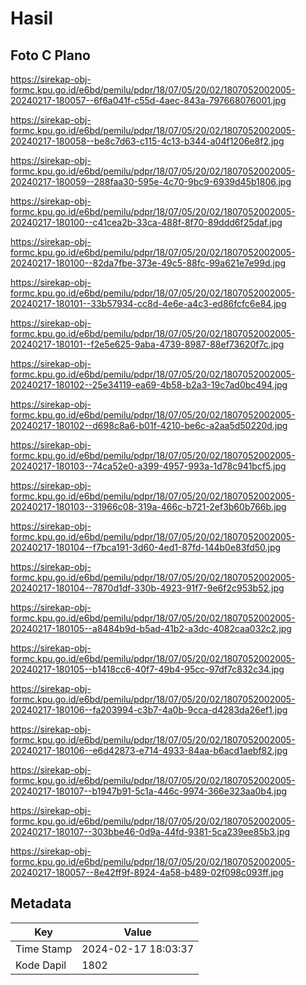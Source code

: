 # Hasil

## Foto C Plano

https://sirekap-obj-formc.kpu.go.id/e6bd/pemilu/pdpr/18/07/05/20/02/1807052002005-20240217-180057--6f6a041f-c55d-4aec-843a-797668076001.jpg

https://sirekap-obj-formc.kpu.go.id/e6bd/pemilu/pdpr/18/07/05/20/02/1807052002005-20240217-180058--be8c7d63-c115-4c13-b344-a04f1206e8f2.jpg

https://sirekap-obj-formc.kpu.go.id/e6bd/pemilu/pdpr/18/07/05/20/02/1807052002005-20240217-180059--288faa30-595e-4c70-9bc9-6939d45b1806.jpg

https://sirekap-obj-formc.kpu.go.id/e6bd/pemilu/pdpr/18/07/05/20/02/1807052002005-20240217-180100--c41cea2b-33ca-488f-8f70-89ddd6f25daf.jpg

https://sirekap-obj-formc.kpu.go.id/e6bd/pemilu/pdpr/18/07/05/20/02/1807052002005-20240217-180100--82da7fbe-373e-49c5-88fc-99a621e7e99d.jpg

https://sirekap-obj-formc.kpu.go.id/e6bd/pemilu/pdpr/18/07/05/20/02/1807052002005-20240217-180101--33b57934-cc8d-4e6e-a4c3-ed86fcfc6e84.jpg

https://sirekap-obj-formc.kpu.go.id/e6bd/pemilu/pdpr/18/07/05/20/02/1807052002005-20240217-180101--f2e5e625-9aba-4739-8987-88ef73620f7c.jpg

https://sirekap-obj-formc.kpu.go.id/e6bd/pemilu/pdpr/18/07/05/20/02/1807052002005-20240217-180102--25e34119-ea69-4b58-b2a3-19c7ad0bc494.jpg

https://sirekap-obj-formc.kpu.go.id/e6bd/pemilu/pdpr/18/07/05/20/02/1807052002005-20240217-180102--d698c8a6-b01f-4210-be6c-a2aa5d50220d.jpg

https://sirekap-obj-formc.kpu.go.id/e6bd/pemilu/pdpr/18/07/05/20/02/1807052002005-20240217-180103--74ca52e0-a399-4957-993a-1d78c941bcf5.jpg

https://sirekap-obj-formc.kpu.go.id/e6bd/pemilu/pdpr/18/07/05/20/02/1807052002005-20240217-180103--31966c08-319a-466c-b721-2ef3b60b766b.jpg

https://sirekap-obj-formc.kpu.go.id/e6bd/pemilu/pdpr/18/07/05/20/02/1807052002005-20240217-180104--f7bca191-3d60-4ed1-87fd-144b0e83fd50.jpg

https://sirekap-obj-formc.kpu.go.id/e6bd/pemilu/pdpr/18/07/05/20/02/1807052002005-20240217-180104--7870d1df-330b-4923-91f7-9e6f2c953b52.jpg

https://sirekap-obj-formc.kpu.go.id/e6bd/pemilu/pdpr/18/07/05/20/02/1807052002005-20240217-180105--a8484b9d-b5ad-41b2-a3dc-4082caa032c2.jpg

https://sirekap-obj-formc.kpu.go.id/e6bd/pemilu/pdpr/18/07/05/20/02/1807052002005-20240217-180105--b1418cc6-40f7-49b4-95cc-97df7c832c34.jpg

https://sirekap-obj-formc.kpu.go.id/e6bd/pemilu/pdpr/18/07/05/20/02/1807052002005-20240217-180106--fa203994-c3b7-4a0b-9cca-d4283da26ef1.jpg

https://sirekap-obj-formc.kpu.go.id/e6bd/pemilu/pdpr/18/07/05/20/02/1807052002005-20240217-180106--e6d42873-e714-4933-84aa-b6acd1aebf82.jpg

https://sirekap-obj-formc.kpu.go.id/e6bd/pemilu/pdpr/18/07/05/20/02/1807052002005-20240217-180107--b1947b91-5c1a-446c-9974-366e323aa0b4.jpg

https://sirekap-obj-formc.kpu.go.id/e6bd/pemilu/pdpr/18/07/05/20/02/1807052002005-20240217-180107--303bbe46-0d9a-44fd-9381-5ca239ee85b3.jpg

https://sirekap-obj-formc.kpu.go.id/e6bd/pemilu/pdpr/18/07/05/20/02/1807052002005-20240217-180057--8e42ff9f-8924-4a58-b489-02f098c093ff.jpg


## Metadata

| Key        | Value               |
| ---------- | ------------------- |
| Time Stamp | 2024-02-17 18:03:37 |
| Kode Dapil | 1802                |



